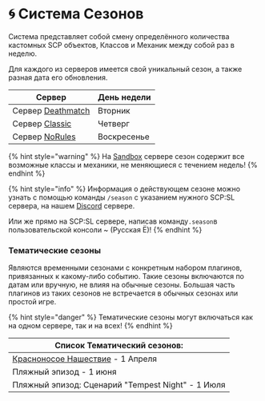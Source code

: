 # 🌀 Система Сезонов

Система представляет собой смену определённого количества кастомных SCP объектов, Классов и Механик между собой раз в неделю.

Для каждого из серверов имеется свой уникальный сезон, а также разная дата его обновления.

| Сервер                                                 | День недели  |
| ------------------------------------------------------ | ------------ |
| Сервер [Deathmatch](../../servers/scpsl-deathmatch.md) | Вторник      |
| Сервер [Classic](../../servers/scpsl-classic.md)       | Четверг      |
| Сервер [NoRules](../../servers/scpsl-norules.md)       | Воскресенье  |

{% hint style="warning" %}
На [Sandbox](../../servers/scpsl-sandbox.md) сервере сезон содержит все возможные классы и механики, не меняющиеся с течением недель!
{% endhint %}

{% hint style="info" %}
Информация о действующем сезоне можно узнать с помощью команды `/season` с указанием нужного SCP:SL сервера, на нашем [Discord](https://discord.com/invite/376sEKP2tX) сервере.

Или же прямо на SCP:SL сервере, написав команду`.season`в пользовательской консоли \~ (Русская Ё)!
{% endhint %}

### Тематические сезоны

Являются временными сезонами с конкретным набором плагинов, привязанных к какому-либо событию. Такие сезоны включаются по датам или вручную, не влияя на обычные сезоны. Большая часть плагинов из таких сезонов не встречается в обычных сезонах или простой игре.

{% hint style="danger" %}
Тематические сезоны могут включаться как на одном сервере, так и на всех!
{% endhint %}

| Список Тематический сезонов:                                                               |
| ------------------------------------------------------------------------------------------ |
| [Красноносое Нашествие](../custom-classes/custom-teams/childs-of-honkmother.md) - 1 Апреля |
| Пляжный эпизод - 1 июня                                                                    |
| Пляжный эпизод: Сценарий "Tempest Night" - 1 Июля                                          |
